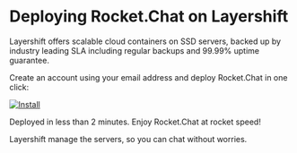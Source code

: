 # Deploying Rocket.Chat on Layershift

Layershift offers scalable cloud containers on SSD servers, backed up by industry leading SLA including regular backups and 99.99% uptime guarantee.

Create an account using your email address and deploy Rocket.Chat in one click:

[![Install](https://raw.githubusercontent.com/layershift/rocketchat-jps/master/images/layershift-install-3.png)](http://jps.layershift.com/rocketchat/deploy.html)

Deployed in less than 2 minutes. Enjoy Rocket.Chat at rocket speed!

Layershift manage the servers, so you can chat without worries.

